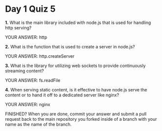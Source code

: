 # Day 1 Quiz 5

**1.** What is the main library included with node.js that is used for handling http serving?

YOUR ANSWER: http

**2.** What is the function that is used to create a server in node.js?

YOUR ANSWER: http.createServer

**3.** What is the library for utilizing web sockets to provide continuously streaming content?

YOUR ANSWER: fs.readFile

**4.** When serving static content, is it effective to have node.js serve the content or to hand it off to a dedicated server like nginx?

YOUR ANSWER: nginx

FINISHED? When you are done, commit your answer and submit a pull request back to the main repository you forked inside of a branch with your name as the name of the branch.
